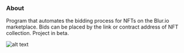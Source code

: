 ### About
Program that automates the bidding process for NFTs on the Blur.io marketplace. Bids can be placed by the link or contract address of NFT collection. Project in beta.

![alt text](https://github.com/JamieNoonan/blur-nft-bot/blob/main/example.png?raw=true)
